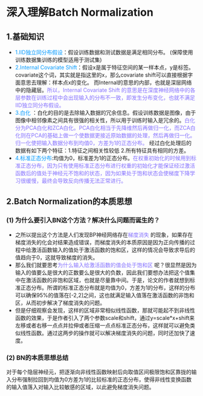 # 深入理解Batch Normalization
## 1.基础知识
* <font color=#0099FF>1.IID独立同分布假设</font>：假设训练数据和测试数据是满足相同分布。 (保障使用训练数据集训练的模型适用于测试集)
* <font color=#0099ff  >  2.Internal Covariate Shift</font>：假设x是属于特征空间的某一样本点，y是标签。covariate这个词，其实就是指这里的x，那么covariate shift可以直接根据字面意思去理解：样本点x的变化。 而Internal的意思的内部，也就是深层网络中的隐藏层。<font color=#8470FF  >所以，Internal Covariate Shift 的意思是在深度神经网络中的各层参数在训练过程中会出现输入的分布不一致，即发生分布变化，也就不满足IID独立同分布假设。</font> 
* <font color=#0099ff  >3.白化 </font>：白化的目的是去除输入数据的冗余信息。假设训练数据是图像，由于图像中相邻像素之间具有很强的相关性，所以用于训练时输入是冗余的。<font color=#8470FF  >白化分为PCA白化和ZCA白化。PCA白化相当于先降维然后再做归一化，而ZCA白化则在PCA的基础上做一个使数据更接近原始数据的处理，然后再做归一化。归一化使把输入数据分布到均值0，方差为1的正态分布。</font> 经过白化处理后的数据有如下两个特征：1.特征之间相关性较低 2.所有特征具有相同的方差。
* <font color=#0099ff>4.标准正态分布</font>:均值为0，标准差为1的正态分布。<font color=#8470FF  >在权重初始化的时候用到标准正态分布，因为只有使用标准正态分布进行权重的初始化才能保证经过激活函数后的值处于神经元不饱和的状态，因为如果处于饱和状态会使梯度下降学习很缓慢，最终会导致反向传播无法正常进行。</font> 
##  2.Batch Normalization的本质思想
### (1) 为什么要引入BN这个方法？解决什么问题而诞生的？

- 之所以提出这个方法是人们发现BP神经网络存在<font color=#8470FF  >梯度消失</font> 的现象，如果存在梯度消失的化会对结果造成错误，而梯度消失的本质原因是因为正向传播的过程中给激活函数输入的值处于激活函数的饱和区，这样的情况会导致求导后的值趋向于0，这就导致梯度的消失。
- 那么我们就要思考<font color=#8470FF  >为什么输入给激活函数的值会处于饱和区</font> 呢？很显然是因为输入的值要么是很大的正数要么是很大的负数，因此我们要想办法把这个值集中在激活函数的非饱和区域，也就是尽量靠中间。于是，论文的作者就想到标准正态分布。所谓的标准正态分布就是均值为0，方差为1的分布，这样的分布可以确保95%的值落在[-2,2]之间，这也就满足输入值落在激活函数的非饱和区，从而初步解决了梯度消失的问题。
- 但是仔细观察会发现，这样的区域非常相似线性函数，那就可能起不到非线性函数的效果，于是作者引入了两个参数scale和shift，通过y=scale*x+shift来左移或者右移一点点并拉伸或者压缩一点点标准正态分布，这样就可以避免类似线性函数。通过这两步的操作就可以解决梯度消失的问题，同时还加快了速度。

### (2) BN的本质思想总结

对于每个隐层神经元，把逐渐向非线性函数映射后向取值区间极限饱和区靠拢的输入分布强制拉回到均值为0方差为1的比较标准的正态分布，使得非线性变换函数的输入值落入对输入比较敏感的区域，以此避免梯度消失问题。
